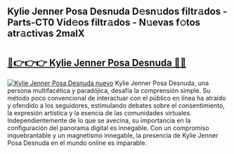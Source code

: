 ## Kylie Jenner Posa Desnuda D𝚎sn𝚞dos filtr𝚊dos - Parts-CT0 Vid𝚎os filtr𝚊dos - N𝚞evas f𝚘tos atr𝚊ctivas 2malX

# <h2><a href="http://mb0lug.tromn.icu/?c=Kylie+Jenner+Posa+Desnuda">🔗👉👉👉 Kylie Jenner Posa Desnuda 🔗🔗</a></h2>

[![Kylie Jenner Posa Desnuda nuevo](https://i.imgur.com/pEAQMta.gif)](http://mb0lug.tromn.icu/?c=Kylie+Jenner+Posa+Desnuda)
Kylie Jenner Posa Desnuda, una persona multifacética y paradójica, desafía la comprensión simple. Su método poco convencional de interactuar con el público en línea ha atraído y ofendido a los seguidores, estimulando debates sobre el consentimiento, la expresión artística y la esencia de las comunidades virtuales. Independientemente de lo que se avecina, su importancia en la configuración del panorama digital es innegable. Con un compromiso inquebrantable y un magnetismo innegable, la presencia de Kylie Jenner Posa Desnuda en el mundo online es imparable.
